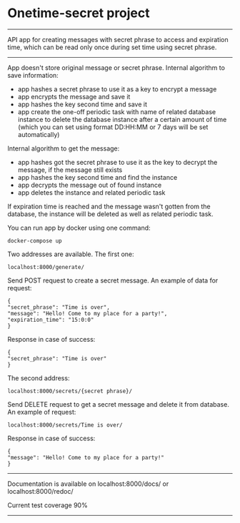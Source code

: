 # Onetime-secret project

***
API app for creating messages with secret phrase to access and expiration time,
which can be read only once during set time using secret phrase.
***

App doesn't store original message or secret phrase. Internal algorithm to save information:

- app hashes a secret phrase to use it as a key to encrypt a message
- app encrypts the message and save it
- app hashes the key second time and save it
- app create the one-off periodic task with name of related database instance to delete the database instance
after a certain amount of time (which you can set using format DD:HH:MM or 7 days will be set automatically)

Internal algorithm to get the message:
- app hashes got the secret phrase to use it as the key to decrypt the message, if the message still exists
- app hashes the key second time and find the instance
- app decrypts the message out of found instance
- app deletes the instance and related periodic task

If expiration time is reached and the message wasn't gotten from the database, the instance will be deleted
as well as related periodic task.

You can run app by docker using one command:

    docker-compose up

Two addresses are available. The first one:

    localhost:8000/generate/

Send POST request to create a secret message. An example of data for request:

    {
    "secret_phrase": "Time is over",
    "message": "Hello! Come to my place for a party!",
    "expiration_time": "15:0:0"
    }
Response in case of success:

    {
    "secret_phrase": "Time is over"
    }

The second address:

    localhost:8000/secrets/{secret phrase}/

Send DELETE request to get a secret message and delete it from database. An example of request:

    localhost:8000/secrets/Time is over/

Response in case of success:

    {
    "message": "Hello! Come to my place for a party!"
    }

***
Documentation is available on localhost:8000/docs/ or localhost:8000/redoc/

Current test coverage 90%
***
